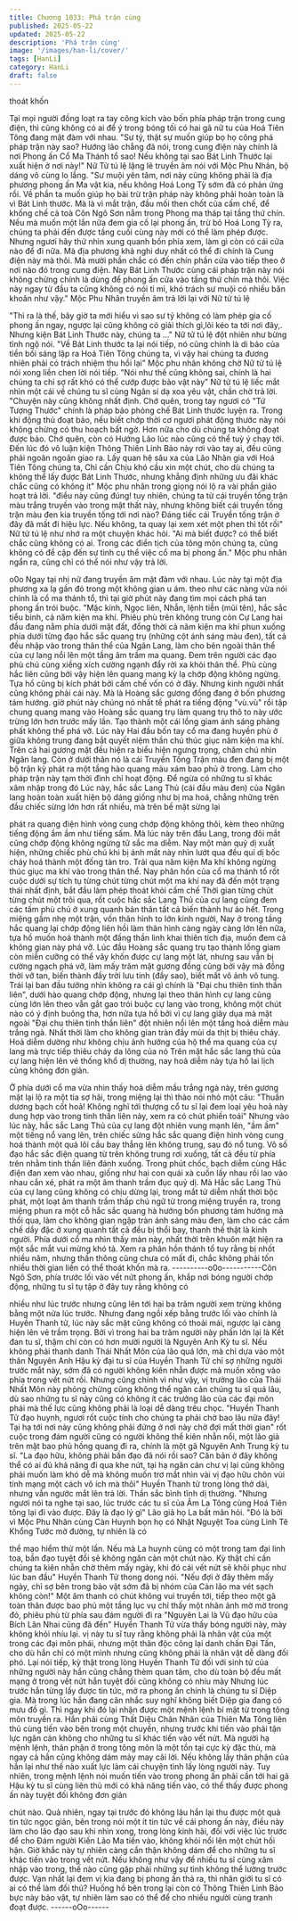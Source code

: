 ```yaml
---
title: Chương 1033: Phá trận cùng
published: 2025-05-22
updated: 2025-05-22
description: 'Phá trận cùng'
image: '/images/han-li/cover/'
tags: [HanLi]
category: HanLi
draft: false
---
```


thoát khốn

Tại mọi người đồng loạt ra tay công kích vào bốn phía pháp trận
trong cung điện, thì cũng không có ai để ý trong bóng tối có hai gã
nữ tu của Hoá Tiên Tông đang mật đàm với nhau.
"Sư tỷ, thật sự muốn giúp bọ họ công phá pháp trận này sao?
Hướng lão chẳng đã nói, trong cung điện này chính là nơi Phong
ấn Cổ Ma Thánh tổ sao! Nếu không tại sao Bát Linh Thước lại
xuất hiện ở nơi này!" Nữ Tử tú lệ lặng lẽ truyền âm nói với Mộc
Phu Nhân, bộ dáng vô cùng lo lắng.
"Sư muội yên tâm, nơi này cũng không phải là địa phương phong
ấn Ma vật kia, nếu không Hoá Long Tỳ sớm đã có phản ứng rồi.
Về phần ta muốn giúp họ bài trừ trận pháp này không phải hoàn
toàn là vì Bát Linh thước. Mà là vì mắt trận, đầu mối then chốt của
cấm chế, để khống chế cả toà Côn Ngô Sơn nằm trong Phong ma
tháp tại tầng thứ chín.
Nếu mà muốn một lần nữa đem gia cố lại phong ấn, trừ bỏ Hoá
Long Tỳ ra, chúng ta phải đến được tầng cuối cùng này mới có
thể làm phép được. Nhưng ngươi hãy thử nhìn xung quanh bốn
phía xem, làm gì còn có cái cửa nào để đi nữa.
Mà địa phương khả nghi duy nhất có thể đi chính là Cung điện
này mà thôi. Mà mười phần chắc có đến chín phần cửa vào tiếp
theo ở nơi nào đó trong cung điện. Nay Bát Linh Thước cùng cái
pháp trận này nói không chừng chính là dùng để phong ấn cửa
vào tầng thứ chín mà thôi. Việc này ngay từ đầu ta cũng không có
nói tỉ mỉ, khó trách sư muội có nhiều băn khoăn như vậy." Mộc
Phu Nhân truyền âm trả lời lại với Nữ tử tú lệ

"Thì ra là thế, bây giờ ta mới hiểu vì sao sư tỷ không có làm phép
gia cố phong ấn ngay, ngược lại cũng không có giải thích gì,lôi
kéo ta tới nơi đây,. Nhưng kiện Bát Linh Thước này, chúng ta …"
Nữ tử tú lệ đột nhiên như bừng tỉnh ngộ nói.
"Về Bát Linh thước ta lại nói tiếp, nó cũng chính là di bảo của tiền
bối sáng lập ra Hoá Tiên Tông chúng ta, vì vậy hai chúng ta
đương nhiên phải có trách nhiệm thu hồi lại" Mộc phu nhân không
chờ Nữ tử tú lệ nói xong liền chen lời nói tiếp.
"Nói như thế cũng không sai, chính là hai chúng ta chỉ sợ rất khó
có thể cướp được bảo vật này" Nữ tử tú lệ liếc mắt nhìn một cái
về chúng tu sĩ cùng Ngân sí dạ xoa yêu vật, chần chờ trả lời.
"Chuyện này cũng không nhất định. Chớ quên, trong tay ngươi có
"Tứ Tượng Thước" chính là pháp bảo phỏng chế Bát Linh thước
luyện ra. Trong khi động thủ đoạt bảo, nếu biết chớp thời cơ ngươi
phát động thước này nói không chừng có thu hoạch bất ngờ.
Hơn nữa cho dù chúng ta không đoạt được bảo. Chớ quên, còn
có Hướng Lão lúc nào cũng có thể tuỳ ý chạy tới. Đến lúc đó vô
luận kiện Thông Thiên Linh Bảo này rơi vào tay ai, đều cũng phải
ngoãn ngoãn giao ra. Lấy quan hệ sâu xa của Lão Nhân gia với
Hoá Tiên Tông chúng ta, Chỉ cần Chịu khó cầu xin một chút, cho
dù chúng ta không thể lấy được Bát Linh Thước, nhưng khẳng
định những ưu đãi khác chắc cũng có không ít" Mộc phu nhân
trong giọng nói lộ ra vài phần giảo hoạt trả lời.
"điều này cũng đúng! tuy nhiên, chúng ta từ cái truyền tống trận
màu trắng truyền vào trong mật thất này, nhưng không biết cái
truyền tống trận màu đen kia truyền tống tới nơi nào? Đáng tiếc
cái Truyền tống trận ở đây đã mất đi hiệu lực. Nếu không, ta quay
lại xem xét một phen thì tốt rồi" Nữ tử tú lệ như nhớ ra một
chuyện khác hỏi.
"Ai mà biết được? có thể biết chắc cũng không có ai. Trong các
điển tịch của tông môn chúng ta, cũng không có đề cập đến sự
tình cụ thể việc cổ ma bị phong ấn." Mộc phu nhân ngẩn ra, cũng
chỉ có thể nói như vậy trả lời.

o0o
Ngay tại nhị nữ đang truyền âm mật đàm với nhau. Lúc này tại
một địa phương xa lạ gần đó trong một không gian u ám. theo
như các nàng vừa nói chính là cổ ma thánh tổ, thì tại giờ phút này
đang tìm mọi cách phá tan phong ấn trói buộc.
"Mặc kính, Ngọc liên, Nhẫn, lệnh tiễn (mũi tên), hắc sắc tiểu bình,
cả năm kiện ma khí. Phiêu phù trên không trung còn Cự Lang hai
đầu đang nằm phía dưới mặt đất, đồng thời cả năm kiện ma khí
phun xuống phía dưới từng đạo hắc sắc quang trụ (những cột ánh
sáng màu đen), tất cả đều nhập vào trong thân thể của Ngân
Lang, làm cho bên ngoài thân thể của cự lang nổi lên một tầng âm
trầm ma quang. Đem trên người các đạo phù chú cùng xiềng xích
cường ngạnh đẩy rời xa khỏi thân thể.
Phù cùng hắc liên cũng bởi vậy hiện lên quang mang kỳ lạ chớp
động không ngừng. Tựa hồ cũng bị kích phát bởi cấm chế vốn có
ở đây.
Nhưng kinh người nhất cũng không phải cái này. Mà là Hoàng sắc
gương đồng đang ở bốn phương tám hướng. giờ phút này chúng
nó nhất tề phát ra tiếng động "vù.vù" rồi tập chung quang mang
vào Hoàng sắc quang trụ làm quang trụ thô to này ước trừng lớn
hơn trước mấy lần. Tạo thành một cái lồng giam ánh sáng phảng
phất không thể phá vỡ.
Lúc này Hai đầu bốn tay cổ ma đang huyền phù ở giữa không
trung đang bắt quyết niệm thần chú thúc giục năm kiện ma khí.
Trên cả hai gương mặt đều hiện ra biểu hiện ngưng trọng, chăm
chú nhìn Ngân lang.
Còn ở dưới thân nó là cái Truyền Tống Trận màu đen đang bị một
bộ trận kỳ phát ra một tầng hào quang màu xám bao phủ ở trong.
Làm cho pháp trận này tạm thời đình chỉ hoạt động. Để ngừa có
những tu sĩ khác xâm nhập trong đó
Lúc này, hắc sắc Lang Thủ (cái đầu màu đen) của Ngân lang
hoàn toàn xuất hiện bộ dáng giống như bị ma hoá, chẳng những
trên đầu chiếc sừng lớn hơn rất nhiều, mà trên bề mặt sừng lại

phát ra quang điện hình vòng cung chớp động không thôi, kèm
theo những tiếng động ầm ầm như tiếng sấm. Mà lúc này trên đầu
Lang, trong đôi mắt cũng chớp động không ngừng tử sắc ma
diễm. Nay một màn quỷ dị xuất hiện, những chiếc phù chú khi bị
ánh mắt này nhìn lướt qua đều quỉ dị bốc cháy hoá thành một
đống tàn tro.
Trải qua năm kiện Ma khí không ngừng thúc giục ma khí vào trong
thân thể. Nay phân hồn của cổ ma thánh tổ rốt cuộc dưới sự tích
tụ từng chút từng chút một ma khí nay đã đến một trạng thái nhất
định, bắt đầu làm phép thoát khỏi cấm chế
Thời gian từng chút từng chút một trôi qua, rốt cuộc hắc sắc Lang
Thủ của cự lang cũng đem các tấm phù chú ở xung quanh bản
thân tất cả biến thành hư ảo hết. Trong miệng gầm nhẹ một trận,
vốn thân hình to lớn kinh người, Nay ở trong tầng hắc quang lại
chớp động liên hồi làm thân hình càng ngày càng lớn lên nữa, tựa
hồ muốn hoá thành một đấng thần linh khai thiên tích địa, muốn
đem cả không gian này phá vỡ.
Lúc đầu Hoàng sắc quang trụ tạo thành lồng giam còn miễn
cưỡng có thể vây khốn được cự lang một lát, nhưng sau vẫn bị
cường ngạch phá vỡ, làm mấy trăm mặt gương đồng cũng bởi vậy
mà đồng thời vỡ tan, biến thành đầy trời lưu tinh (đầy sao), biết
mất vô ảnh vô tung.
Trái lại ban đầu tưởng nhìn không ra cái gì chính là "Đại chu thiên
tinh thần liên", dưới hào quang chớp động, nhưng lại theo thân
hình cự lang cũng cùng lớn lên theo vẫn gắt gao trói buộc cự lang
vào trong, không một chút nào có ý định buông tha, hơn nữa tựa
hồ bởi vì cự lang giãy dụa mà mặt ngoài "Đại chu thiên tinh thần
liên" đột nhiên nổi lên một tầng hoả diễm màu trắng ngà.
Nhất thời làm cho không gian tràn đầy mùi da thịt bị thiêu cháy.
Hoả diễm dường như không chịu ảnh hưởng của hộ thể ma
quang của cự lang mà trực tiếp thiêu cháy da lông của nó
Trên mặt hắc sắc lang thủ của cự lang hiện lên vẻ thống khổ dị
thường, nay hoả diễm này tựa hồ lai lịch cũng không đơn giản.

Ở phía dưới cổ ma vừa nhìn thấy hoả diễm mầu trắng ngà này,
trên gương mặt lại lộ ra một tia sợ hãi, trong miệng lại thì thào nói
nhỏ một câu:
"Thuần dương bạch cốt hoả! Không nghĩ tới thượng cổ tu sĩ lại
đem loại yêu hoả này dung hợp vào trong tinh thần liên này, xem
ra có chút phiền toái"
Nhưng vào lúc này, hắc sắc Lang Thủ của cự lang đột nhiên vung
mạnh lên, "ầm ầm" một tiếng nổ vang lên, trên chiếc sừng hắc
sắc quang điện hình vòng cung hoá thành một quả lôi cầu bay
thẳng lên không trung, sau đó nổ tung.
Vô số đạo hắc sắc điện quang từ trên không trung rơi xuống, tất
cả đều từ phía trên nhằm tinh thần liên đánh xuống.
Trong phút chốc, bạch diễm cùng Hắc điện đan xem vào nhau,
giống như hai con quái xà cuốn lấy nhau rồi lao vào nhau cắn xé,
phát ra một âm thanh trầm đục quỷ dị.
Mà Hắc sắc Lang Thủ của cự lang cũng không có chịu dừng lại,
trong mắt tử diễm nhất thời bộc phát, một loạt âm thanh trầm thấp
chú ngữ từ trong miệng truyền ra, trong miệng phun ra một cỗ hắc
sắc quang hà hướng bốn phương tám hướng mà thổi qua, làm
cho không gian ngập tràn ánh sáng màu đen, làm cho các cấm
chế dầy đặc ở xung quanh tất cả đều bị thổi bay, thanh thế thật là
kinh người.
Phía dưới cổ ma nhìn thấy màn này, nhất thời trên khuôn mặt hiện
ra một sắc mắt vui mừng khó tả.
Xem ra phân hồn thánh tổ tuy rằng bị nhốt nhiều năm, nhưng thần
thông cũng chưa có mất đi, chắc không phải tốn nhiều thời gian
liền có thể thoát khốn mà ra.
----------o0o-----------Côn Ngô Sơn, phía trước lối vào vết nứt phong ấn, khắp nơi bóng
người chớp động, những tu sĩ tụ tập ở đây tuy rằng không có

nhiều như lúc trước nhưng cũng lên tới hai ba trăm người xem
trừng không bằng một nửa lúc trước.
Nhưng đang ngồi xếp bằng trước lối vào chính là Huyền Thanh
tử, lúc này sắc mặt cũng không có thoải mái, ngược lại càng hiện
lên vẻ trầm trọng.
Bởi vì trong hai ba trăm người này phần lớn lại là Kết đan tu sĩ,
thậm chí còn có hơn mười người là Nguyên Anh Kỳ tu sĩ.
Nếu không phải thanh danh Thái Nhất Môn của lão quá lớn, mà
chỉ dựa vào một thân Nguyên Anh Hậu kỳ đại tu sĩ của Huyền
Thanh Tử chỉ sợ những người trước mắt này, sớm đã có người
không kiên nhẫn được mà muốn xông vào phía trong vết nứt rồi.
Nhưng cũng chính vì như vậy, vị trưởng lão của Thái Nhất Môn
này phỏng chừng cũng không thể ngăn cản chúng tu sĩ quá lâu,
dù sao những tu sĩ này cũng có không ít các trưởng lão của các
đại môn phái mà thế lực cũng không phải là loại dễ dàng trêu
chọc.
"Huyền Thanh Tử đạo huynh, ngươi rốt cuộc tính cho chúng ta
phải chờ bao lâu nữa đây! Tại hạ tới nơi này cũng không phải
đứng ở nơi này chờ đợi mất thời gian" rốt cuộc trong đám người
cũng có người không thể kiên nhẫn nổi, một lão giả trên mặt bao
phủ hồng quang đi ra, chính là một gã Nguyên Anh Trung kỳ tu sĩ.
"La đạo hữu, không phải bần đạo đã nói rồi sao? Căn bản ở đây
không thể có ai đủ khả năng đi qua khe nứt, tại hạ ngăn cản chư
vị lại cũng không phải muốn làm khó dễ mà không muốn trơ mắt
nhìn vài vị đạo hữu chôn vùi tính mạng một cách vô ích mà thôi"
Huyền Thanh tử trong lòng thở dài, nhưng vẫn ngước mắt lên trả
lời. Thần sắc bình tĩnh dị thường.
"Nhưng ngươi nói ta nghe tại sao, lúc trước các tu sĩ của Âm La
Tông cùng Hoá Tiên tông lại đi vào được. Đây là đạo lý gì" Lão
giả họ La bất mãn hỏi.
"Đó là bởi vì Mộc Phu Nhân cùng Càn Huynh bọn họ có Nhật
Nguyệt Toa cùng Linh Tê Khổng Tước mở đường, tự nhiên là có

thể mạo hiểm thử một lần. Nếu mà La huynh cũng có một trong
tam đại linh toa, bần đạo tuyệt đối sẽ không ngăn cản một chút
nào. Kỳ thật chỉ cần chúng ta kiên nhẫn chờ thêm mấy ngày, khi
đó cái vết nứt sẽ khôi phục như lúc ban đầu" Huyền Thanh Tử
thong dong nói.
"Nếu đợi ở đây thêm mấy ngày, chỉ sợ bên trong bảo vật sớm đã
bị nhóm của Càn lão ma vét sạch không còn!" Một âm thanh có
chút không vui truyền tới, tiếp theo một gã toàn thân được bao
phủ một tầng lục vụ chỉ thấy một nhân ảnh mờ mờ trong đó, phiêu
phù từ phía sau đám người đi ra
"Nguyên Lai là Vũ đạo hữu của Bích Lân Nhai cũng đã đến"
Huyền Thanh Tử vừa thấy bóng người này, mày không khỏi nhíu
lại. vị này tu sĩ tuy rằng không phải là nhân vật của một trong các
đại môn phái, nhưng một thân độc công lại danh chấn Đại Tấn,
cho dù hắn chỉ có một mình nhưng cũng không phải là nhân vật
dễ dàng đối phó.
Lại nói tiếp, kỳ thật trong lòng Huyền Thanh Tử đối với sinh tử
của những người này hắn cũng chẳng thèm quan tâm, cho dù
toàn bộ đều mất mạng ở trong vết nứt hắn tuyệt đối cũng không
có nhíu mày
Nhưng lúc trước hắn từng lấy được tin tức, mở ra phong ấn chính
là chúng tu sĩ Diệp gia. Mà trong lúc hắn đang cân nhắc suy nghĩ
không biết Diệp gia đang có mưu đồ gì. Thì ngay khi đó lại nhận
được một mệnh lệnh bí mật từ trong tông môn truyền ra. Hắn phải
cùng Thất Diệu Chân Nhân của Thiên Ma Tông liên thủ cùng tiến
vào bên trong một chuyến, nhưng trước khi tiến vào phải tận lực
ngăn cản không cho những tu sĩ khác tiến vào vết nứt.
Mà người hạ mệnh lệnh, thân phận ở trong tông môn là một tồn
tại cực kỳ đặc thù, mà ngay cả hắn cũng không dám mảy may cãi
lời. Nếu không lấy thân phận của hắn lại như thế nào xuất lực làm
cái chuyện tình lấy lòng người này.
Tuy nhiên, trong mệnh lệnh nói muốn tiến vào trong phong ấn
phải cần tới hai gã Hậu kỳ tu sĩ cùng liên thủ mới có khả năng tiến
vào, có thể thấy được phong ấn này tuyệt đối không đơn giản

chút nào.
Quả nhiên, ngay tại trước đó không lâu hắn lại thu được một quả
tin tức ngọc giản, bên trong nói một ít tin tức về cái phong ấn này,
điều này làm cho lão đạo sau khi nhìn xong, trong lòng kinh hãi,
đối với việc lúc trước để cho Đám người Kiền Lão Ma tiến vào,
không khỏi nổi lên một chút hối hận.
Giờ khắc này tự nhiên càng cẩn thận không dám để cho những tu
sĩ khác tiến vào trong vết nứt.
Nếu không như vậy để nhiều tu sĩ cùng xâm nhập vào trong, thế
nào cũng gặp phải những sự tình không thể lường trước được.
Vạn nhất lại đem vị kia đang bị phong ấn thả ra, thì nhân giới tu sĩ
có ai có thể làm đối thủ? Huống hồ bên trong lại còn có Thông
Thiên Linh Bảo bực này bảo vật, tự nhiên làm sao có thể để cho
nhiều người cùng tranh đoạt được.
------oOo------
